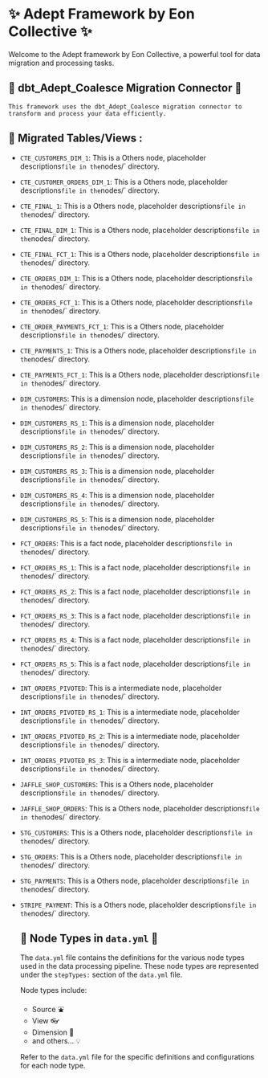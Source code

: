
# :sparkles: Adept Framework by Eon Collective :sparkles:

Welcome to the Adept framework by Eon Collective, a powerful tool for
data migration and processing tasks.

## :electric_plug: dbt_Adept_Coalesce Migration Connector :electric_plug:

    This framework uses the dbt_Adept_Coalesce migration connector to
    transform and process your data efficiently.

## :file_folder: Migrated Tables/Views  :

- `CTE_CUSTOMERS_DIM_1`:
        This is a Others node,
        placeholder descriptions` file in the `nodes/` directory.
- `CTE_CUSTOMER_ORDERS_DIM_1`:
        This is a Others node,
        placeholder descriptions` file in the `nodes/` directory.
- `CTE_FINAL_1`:
        This is a Others node,
        placeholder descriptions` file in the `nodes/` directory.
- `CTE_FINAL_DIM_1`:
        This is a Others node,
        placeholder descriptions` file in the `nodes/` directory.
- `CTE_FINAL_FCT_1`:
        This is a Others node,
        placeholder descriptions` file in the `nodes/` directory.
- `CTE_ORDERS_DIM_1`:
        This is a Others node,
        placeholder descriptions` file in the `nodes/` directory.
- `CTE_ORDERS_FCT_1`:
        This is a Others node,
        placeholder descriptions` file in the `nodes/` directory.
- `CTE_ORDER_PAYMENTS_FCT_1`:
        This is a Others node,
        placeholder descriptions` file in the `nodes/` directory.
- `CTE_PAYMENTS_1`:
        This is a Others node,
        placeholder descriptions` file in the `nodes/` directory.
- `CTE_PAYMENTS_FCT_1`:
        This is a Others node,
        placeholder descriptions` file in the `nodes/` directory.
- `DIM_CUSTOMERS`:
        This is a dimension node,
        placeholder descriptions` file in the `nodes/` directory.
- `DIM_CUSTOMERS_RS_1`:
        This is a dimension node,
        placeholder descriptions` file in the `nodes/` directory.
- `DIM_CUSTOMERS_RS_2`:
        This is a dimension node,
        placeholder descriptions` file in the `nodes/` directory.
- `DIM_CUSTOMERS_RS_3`:
        This is a dimension node,
        placeholder descriptions` file in the `nodes/` directory.
- `DIM_CUSTOMERS_RS_4`:
        This is a dimension node,
        placeholder descriptions` file in the `nodes/` directory.
- `DIM_CUSTOMERS_RS_5`:
        This is a dimension node,
        placeholder descriptions` file in the `nodes/` directory.
- `FCT_ORDERS`:
        This is a fact node,
        placeholder descriptions` file in the `nodes/` directory.
- `FCT_ORDERS_RS_1`:
        This is a fact node,
        placeholder descriptions` file in the `nodes/` directory.
- `FCT_ORDERS_RS_2`:
        This is a fact node,
        placeholder descriptions` file in the `nodes/` directory.
- `FCT_ORDERS_RS_3`:
        This is a fact node,
        placeholder descriptions` file in the `nodes/` directory.
- `FCT_ORDERS_RS_4`:
        This is a fact node,
        placeholder descriptions` file in the `nodes/` directory.
- `FCT_ORDERS_RS_5`:
        This is a fact node,
        placeholder descriptions` file in the `nodes/` directory.
- `INT_ORDERS_PIVOTED`:
        This is a intermediate node,
        placeholder descriptions` file in the `nodes/` directory.
- `INT_ORDERS_PIVOTED_RS_1`:
        This is a intermediate node,
        placeholder descriptions` file in the `nodes/` directory.
- `INT_ORDERS_PIVOTED_RS_2`:
        This is a intermediate node,
        placeholder descriptions` file in the `nodes/` directory.
- `INT_ORDERS_PIVOTED_RS_3`:
        This is a intermediate node,
        placeholder descriptions` file in the `nodes/` directory.
- `JAFFLE_SHOP_CUSTOMERS`:
        This is a Others node,
        placeholder descriptions` file in the `nodes/` directory.
- `JAFFLE_SHOP_ORDERS`:
        This is a Others node,
        placeholder descriptions` file in the `nodes/` directory.
- `STG_CUSTOMERS`:
        This is a Others node,
        placeholder descriptions` file in the `nodes/` directory.
- `STG_ORDERS`:
        This is a Others node,
        placeholder descriptions` file in the `nodes/` directory.
- `STG_PAYMENTS`:
        This is a Others node,
        placeholder descriptions` file in the `nodes/` directory.
- `STRIPE_PAYMENT`:
        This is a Others node,
        placeholder descriptions` file in the `nodes/` directory.
    ## :book: Node Types in `data.yml` :book:

    The `data.yml` file contains the definitions for the various node types used in the
    data processing pipeline. These node types are represented under the `stepTypes:`
    section of the `data.yml` file.

    Node types include:

    - Source :fountain:
    - View :eyeglasses:
    - Dimension :triangular_ruler:
    - and others... :bulb:

    Refer to the `data.yml` file for the specific definitions and configurations
    for each node type.
    